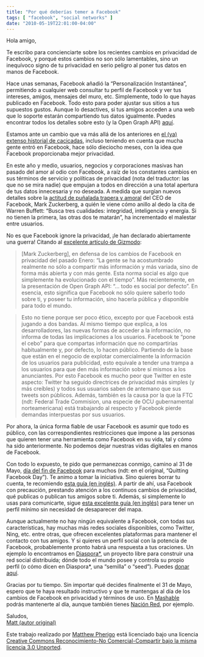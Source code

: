 ```yaml
---
title: "Por qué deberías temer a Facebook"
tags: [ "facebook", "social networks" ]
date: "2010-05-19T22:01:00-04:00"
---
```


Hola amigo,

Te escribo para concienciarte sobre los recientes cambios en privacidad de Facebook, y porqué estos cambios no son sólo lamentables, sino un inequívoco signo de tu privacidad en serio peligro al poner tus datos en manos de Facebook.

Hace unas semanas, Facebook añadió la “Personalización Instantánea”, permitiendo a cualquier web consultar tu perfil de Facebook y ver tus intereses, amigos, mensajes del muro, etc. Simplemente, todo lo que hayas publicado en Facebook. Todo esto para poder ajustar sus sitios a tus supuestos gustos. Aunque lo desactives, si tus amigos acceden a una web que lo soporte estarán compartiendo tus datos igualmente. Puedes encontrar todos los detalles sobre esto (y la Open Graph API) [aquí](https://www.error500.net/open-graph-facebook-a-conquista-web/).

Estamos ante un cambio que va más allá de los anteriores en [el (ya) extenso historial de cacicadas](https://www.eff.org/deeplinks/2010/04/facebook-timeline), incluso teniendo en cuenta que mucha gente entró en Facebook, hace sólo dieciocho meses, con la idea que Facebook proporcionaba mejor privacidad.

En este año y medio, usuarios, negocios y corporaciones masivas han pasado del amor al odio con Facebook, a raíz de los constantes cambios en sus términos de servicio y políticas de privacidad (nota del traductor: las que no se mira nadie) que empujan a todos en dirección a una total apertura de tus datos innecesaria y no deseada. A medida que surgían nuevos detalles sobre la [actitud de puñalada trapera y amoral](http://www.abc.es/20100309/medios-redes-web/mark-zuckerberg-acusado-hackear-201003091156.html) del CEO de Facebook, Mark Zuckerberg, a quién le viene cómo anillo al dedo la cita de Warren Buffett: “Busca tres cualidades: integridad, inteligencia y energía. Si no tienen la primera, las otras dos te matarán”, ha incrementado el malestar entre usuarios.

No es que Facebook ignore la privacidad, ¡le han declarado abiertamente una guerra! Citando al [excelente artículo de Gizmodo](https://gizmodo.com/5530178/top-ten-reasons-you-should-quit-facebook):

> [Mark Zuckerberg], en defensa de los cambios de Facebook en privacidad del pasado Enero: “La gente se ha acostumbrado realmente no sólo a compartir más información y más variada, sino de forma más abierta y con más gente. Esta norma social es algo que simplemente ha evolucionado con el tiempo”. Más recientemente, en la presentación de Open Graph API: “… todo es social por defecto”. En esencia, esto significa que Facebook no sólo quiere saberlo todo sobre ti, y poseer tu información, sino hacerla pública y disponible para todo el mundo.

> Esto no tiene porque ser poco ético, excepto por que Facebook está jugando a dos bandas. Al mismo tiempo que explica, a los desarrolladores, las nuevas formas de acceder a la información, no informa de todas las implicaciones a los usuarios. Facebook te “pone el cebo” para que compartas información que no compartirías habitualmente y, por defecto, lo hacen público. Partiendo de la base que están en el negocio de explotar comercialmente la información de los usuarios para publicidad, esto equivale a tender una trampa a los usuarios para que den más información sobre sí mismos a los anunciantes. Por esto Facebook es mucho peor que Twitter en este aspecto: Twitter ha seguido directrices de privacidad más simples (y más creíbles) y todos sus usuarios saben de antemano que sus tweets son públicos. Además, también es la causa por la que la FTC (ndt: Federal Trade Commision, una especie de OCU gubernamental norteamericana) está trabajando al respecto y Facebook pierde demandas interpuestas por sus usuarios.

Por ahora, la única forma fiable de usar Facebook es asumir que todo es público, con las correspondientes restricciones que impone a las personas que quieren tener una herramienta como Facebook en su vida, tal y cómo ha sido anteriormente. No podemos dejar nuestras vidas digitales en manos de Facebook.

Con todo lo expuesto, te pido que permanezcas conmigo, camino al 31 de Mayo, [día del fin de Facebook](http://www.quitfacebookday.com/) para muchos (ndt: en el original, “Quitting Facebook Day”). Te animo a tomar la iniciativa. Sino quieres borrar tu cuenta, te recomiendo [esta guía (en inglés)](http://www.businessinsider.com/how-to-lock-down-your-facebook-profile-2010-5). A partir de ahí, usa Facebook con precaución, prestando atención a los continuos cambios de privacidad, qué publicas o publican tus amigos sobre ti. Además, si simplemente lo usas para comunicarte, sigue [esta excelente guía (en inglés)](https://lifehacker.com/5538697/how-to-quit-facebook-without-actually-quitting-facebook?skyline=true&s=i) para tener un perfil mínimo sin necesidad de desaparecer del mapa.

Aunque actualmente no hay ningún equivalente a Facebook, con todas sus características, hay muchas más redes sociales disponibles, como Twitter, Ning, etc. entre otras, que ofrecen excelentes plataformas para mantener el contacto con tus amigos. Y si quieres un perfil social con la potencia de Facebook, probablemente pronto habrá una respuesta a tus oraciones. Un ejemplo lo encontramos en [Diaspora*](https://www.joindiaspora.com/), un proyecto libre para construir una red social distribuida; dónde todo el mundo posee y controla su propio perfil (o cómo dicen en Diaspora*, una “semilla” o “seed”). Puedes [donar aquí](https://www.kickstarter.com/projects/mbs348/diaspora-the-personally-controlled-do-it-all-distr).

Gracias por tu tiempo. Sin importar qué decides finalmente el 31 de Mayo, espero que te haya resultado instructivo y que te mantengas al día de los cambios de Facebook en privacidad y términos de uso. En [Mashable](https://mashable.com/category/facebook/) podrás mantenerte al día, aunque también tienes [Nación Red](http://www.nacionred.com/producto/facebook), por ejemplo.

Saludos,<br>
[Matt (autor original)](https://twitter.com/mwpher)

Este trabajo realizado por [Matthew Pherigo](https://twitter.com/mwpher) está licenciado bajo una licencia [Creative Commons Reconocimiento-No Comercial-Compartir bajo la misma licencia 3.0 Unported](https://creativecommons.org/licenses/by-nc-sa/3.0/deed.es).
